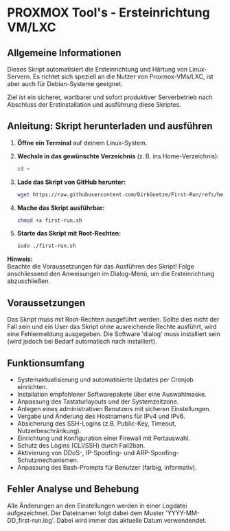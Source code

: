﻿# PROXMOX Tool's - Ersteinrichtung VM/LXC

## Allgemeine Informationen
Dieses Skript automatisiert die Ersteinrichtung und Härtung von Linux- Servern. Es richtet sich speziell an die Nutzer von Proxmox-VMs/LXC, ist aber auch für Debian-Systeme geeignet.

Ziel ist ein sicherer, wartbarer und sofort produktiver Serverbetrieb nach Abschluss der Erstinstallation und ausführung diese Skriptes.

## Anleitung: Skript herunterladen und ausführen

1. **Öffne ein Terminal** auf deinem Linux-System.

2. **Wechsle in das gewünschte Verzeichnis** (z. B. ins Home-Verzeichnis):
   ```bash
   cd ~
   ```

3. **Lade das Skript von GitHub herunter:**  
   ```bash
   wget https://raw.githubusercontent.com/DirkGoetze/First-Run/refs/heads/main/scripts/first-run.sh
   ```

4. **Mache das Skript ausführbar:**
   ```bash
   chmod +x first-run.sh
   ```

5. **Starte das Skript mit Root-Rechten:**
   ```bash
   sudo ./first-run.sh
   ```

**Hinweis:**  
Beachte die Voraussetzungen für das Ausführen des Skript! Folge anschliessend den Anweisungen im Dialog-Menü, um die Ersteinrichtung abzuschließen.

## Voraussetzungen
Das Skript muss mit Root-Rechten ausgeführt werden. Sollte dies nicht der Fall sein und ein User das Skript ohne ausreichende Rechte ausführt, wird eine Fehlermeldung ausgegeben. Die Software 'dialog' 
muss installiert sein (wird jedoch bei Bedarf automatisch nach installiert).

## Funktionsumfang
* Systemaktualisierung und automatisierte Updates per Cronjob einrichten.
* Installation empfohlener Softwarepakete über eine Auswahlmaske.
* Anpassung des Tastaturlayouts und der Systemzeitzone.
* Anlegen eines administrativen Benutzers mit sicheren Einstellungen.
* Vergabe und Änderung des Hostnamens für IPv4 und IPv6.
* Absicherung des SSH-Logins (z.B. Public-Key, Timeout, Nutzerbeschränkung).
* Einrichtung und Konfiguration einer Firewall mit Portauswahl.
* Schutz des Logins (CLI/SSH) durch Fail2ban.
* Aktivierung von DDoS-, IP-Spoofing- und ARP-Spoofing-Schutzmechanismen.
* Anpassung des Bash-Prompts für Benutzer (farbig, informativ).

## Fehler Analyse und Behebung
Alle Änderungen an den Einstellungen werden in einer Logdatei aufgezeichnet. Der Dateinamen folgt dabei dem Muster 'YYYY-MM-DD_first-run.log'. Dabei wird immer das aktuelle Datum verwendendet.